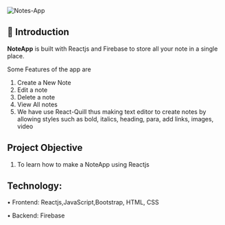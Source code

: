 ![Notes-App](https://socialify.git.ci/Tejas1510/NoteApp-FTS/image?description=1&descriptionEditable=A%20noteapp%20built%20with%20Reactjs%20and%20Firebase%20to%20store%20all%20your%20note%20in%20a%20single%20place&font=KoHo&language=1&owner=1&pattern=Formal%20Invitation&stargazers=1&theme=Dark)

## 📌 Introduction

<b>NoteApp</b> is built with Reactjs and Firebase to store all your note in a single place.

Some Features of the app are
1. Create a New Note
2. Edit a note
3. Delete a note
4. View All notes
5. We have use React-Quill thus making text editor to create notes by allowing styles such as bold, italics, heading, para, add links, images, video

## Project Objective

1. To learn how to make a NoteApp using Reactjs

## Technology:

• Frontend: Reactjs,JavaScript,Bootstrap, HTML, CSS

• Backend: Firebase


